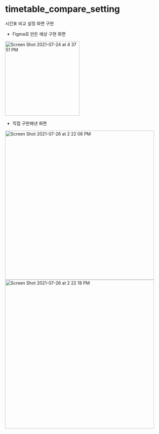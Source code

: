 # timetable_compare_setting
시간표 비교 설정 화면 구현

* Figma로 만든 예상 구현 화면
<img width="241" alt="Screen Shot 2021-07-24 at 4 37 51 PM" src="https://user-images.githubusercontent.com/74345861/126861260-3774af58-eb57-41c3-869a-dbb4b5ca41ae.png">

* 직접 구현해낸 화면
<img width="482" alt="Screen Shot 2021-07-26 at 2 22 06 PM" src="https://user-images.githubusercontent.com/74345861/126937133-2c5c4935-70be-4d4a-80a5-b373ca38591a.png">
<img width="482" alt="Screen Shot 2021-07-26 at 2 22 18 PM" src="https://user-images.githubusercontent.com/74345861/126937136-42489273-4569-4728-8551-123f821ccef1.png">
